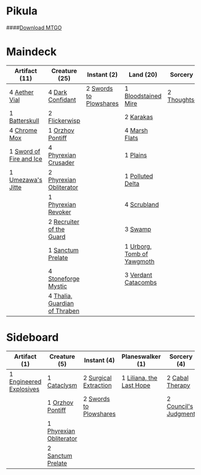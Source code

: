# Pikula

####[Download MTGO](../collection/Pikula.txt)
# Maindeck

|                                         Artifact (11)                                          |                                            Creature (25)                                             |                                          Instant (2)                                          |                                              Land (20)                                              |                                       Sorcery (2)                                       |
|------------------------------------------------------------------------------------------------|------------------------------------------------------------------------------------------------------|-----------------------------------------------------------------------------------------------|-----------------------------------------------------------------------------------------------------|-----------------------------------------------------------------------------------------|
|4 [Aether Vial](http://gatherer.wizards.com/Pages/Card/Details.aspx?multiverseid=370514)        |4 [Dark Confidant](http://gatherer.wizards.com/Pages/Card/Details.aspx?multiverseid=None)             |2 [Swords to Plowshares](http://gatherer.wizards.com/Pages/Card/Details.aspx?multiverseid=None)|1 [Bloodstained Mire](http://gatherer.wizards.com/Pages/Card/Details.aspx?multiverseid=None)         |2 [Thoughtseize](http://gatherer.wizards.com/Pages/Card/Details.aspx?multiverseid=438676)|
|1 [Batterskull](http://gatherer.wizards.com/Pages/Card/Details.aspx?multiverseid=None)          |2 [Flickerwisp](http://gatherer.wizards.com/Pages/Card/Details.aspx?multiverseid=370449)              |                                                                                               |2 [Karakas](http://gatherer.wizards.com/Pages/Card/Details.aspx?multiverseid=None)                   |                                                                                         |
|4 [Chrome Mox](http://gatherer.wizards.com/Pages/Card/Details.aspx?multiverseid=None)           |1 [Orzhov Pontiff](http://gatherer.wizards.com/Pages/Card/Details.aspx?multiverseid=96844)            |                                                                                               |4 [Marsh Flats](http://gatherer.wizards.com/Pages/Card/Details.aspx?multiverseid=426064)             |                                                                                         |
|1 [Sword of Fire and Ice](http://gatherer.wizards.com/Pages/Card/Details.aspx?multiverseid=None)|4 [Phyrexian Crusader](http://gatherer.wizards.com/Pages/Card/Details.aspx?multiverseid=213724)       |                                                                                               |1 [Plains](http://gatherer.wizards.com/Pages/Card/Details.aspx?multiverseid=439601)                  |                                                                                         |
|1 [Umezawa's Jitte](http://gatherer.wizards.com/Pages/Card/Details.aspx?multiverseid=None)      |2 [Phyrexian Obliterator](http://gatherer.wizards.com/Pages/Card/Details.aspx?multiverseid=442090)    |                                                                                               |1 [Polluted Delta](http://gatherer.wizards.com/Pages/Card/Details.aspx?multiverseid=None)            |                                                                                         |
|                                                                                                |1 [Phyrexian Revoker](http://gatherer.wizards.com/Pages/Card/Details.aspx?multiverseid=220589)        |                                                                                               |4 [Scrubland](http://gatherer.wizards.com/Pages/Card/Details.aspx?multiverseid=383083)               |                                                                                         |
|                                                                                                |2 [Recruiter of the Guard](http://gatherer.wizards.com/Pages/Card/Details.aspx?multiverseid=416779)   |                                                                                               |3 [Swamp](http://gatherer.wizards.com/Pages/Card/Details.aspx?multiverseid=439603)                   |                                                                                         |
|                                                                                                |1 [Sanctum Prelate](http://gatherer.wizards.com/Pages/Card/Details.aspx?multiverseid=416780)          |                                                                                               |1 [Urborg, Tomb of Yawgmoth](http://gatherer.wizards.com/Pages/Card/Details.aspx?multiverseid=287330)|                                                                                         |
|                                                                                                |4 [Stoneforge Mystic](http://gatherer.wizards.com/Pages/Card/Details.aspx?multiverseid=None)          |                                                                                               |3 [Verdant Catacombs](http://gatherer.wizards.com/Pages/Card/Details.aspx?multiverseid=426074)       |                                                                                         |
|                                                                                                |4 [Thalia, Guardian of Thraben](http://gatherer.wizards.com/Pages/Card/Details.aspx?multiverseid=None)|                                                                                               |                                                                                                     |                                                                                         |


# Sideboard

|                                           Artifact (1)                                           |                                           Creature (5)                                           |                                          Instant (4)                                          |                                         Planeswalker (1)                                          |                                          Sorcery (4)                                          |
|--------------------------------------------------------------------------------------------------|--------------------------------------------------------------------------------------------------|-----------------------------------------------------------------------------------------------|---------------------------------------------------------------------------------------------------|-----------------------------------------------------------------------------------------------|
|1 [Engineered Explosives](http://gatherer.wizards.com/Pages/Card/Details.aspx?multiverseid=370549)|1 [Cataclysm](http://gatherer.wizards.com/Pages/Card/Details.aspx?multiverseid=420588)            |2 [Surgical Extraction](http://gatherer.wizards.com/Pages/Card/Details.aspx?multiverseid=None) |1 [Liliana, the Last Hope](http://gatherer.wizards.com/Pages/Card/Details.aspx?multiverseid=414388)|2 [Cabal Therapy](http://gatherer.wizards.com/Pages/Card/Details.aspx?multiverseid=None)       |
|                                                                                                  |1 [Orzhov Pontiff](http://gatherer.wizards.com/Pages/Card/Details.aspx?multiverseid=96844)        |2 [Swords to Plowshares](http://gatherer.wizards.com/Pages/Card/Details.aspx?multiverseid=None)|                                                                                                   |2 [Council's Judgment](http://gatherer.wizards.com/Pages/Card/Details.aspx?multiverseid=382896)|
|                                                                                                  |1 [Phyrexian Obliterator](http://gatherer.wizards.com/Pages/Card/Details.aspx?multiverseid=442090)|                                                                                               |                                                                                                   |                                                                                               |
|                                                                                                  |2 [Sanctum Prelate](http://gatherer.wizards.com/Pages/Card/Details.aspx?multiverseid=416780)      |                                                                                               |                                                                                                   |                                                                                               |

